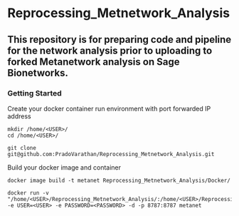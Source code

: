 # Reprocessing_Metnetwork_Analysis

## This repository is for preparing code and pipeline for the network analysis prior to uploading to forked Metanetwork analysis on Sage Bionetworks.

### Getting Started
Create your docker container run environment with port forwarded IP address

```
mkdir /home/<USER>/
cd /home/<USER>/

git clone git@github.com:PradoVarathan/Reprocessing_Metnetwork_Analysis.git
```

Build your docker image and container

```
docker image build -t metanet Reprocessing_Metnetwork_Analysis/Docker/

docker run -v "/home/<USER>/Reprocessing_Metnetwork_Analysis/:/home/<USER>/Reprocessing_Metnetwork_Analysis/" -e USER=<USER> -e PASSWORD=<PASSWORD> -d -p 8787:8787 metanet
```
 